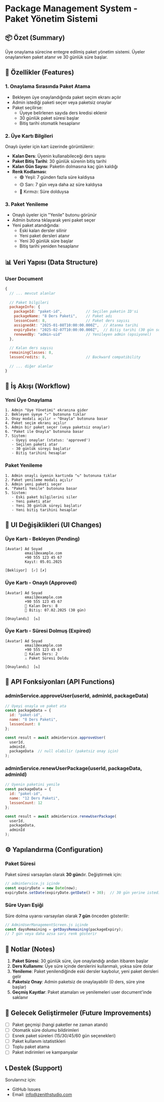 # Package Management System - Paket Yönetim Sistemi

## 📦 Özet (Summary)

Üye onaylama sürecine entegre edilmiş paket yönetim sistemi. Üyeler onaylanırken paket atanır ve 30 günlük süre başlar.

## 🎯 Özellikler (Features)

### 1. Onaylama Sırasında Paket Atama
- Bekleyen üye onaylandığında paket seçim ekranı açılır
- Admin istediği paketi seçer veya paketsiz onaylar
- Paket seçilirse:
  - Üyeye belirlenen sayıda ders kredisi eklenir
  - 30 günlük paket süresi başlar
  - Bitiş tarihi otomatik hesaplanır

### 2. Üye Kartı Bilgileri
Onaylı üyeler için kart üzerinde görüntülenir:
- **Kalan Ders**: Üyenin kullanabileceği ders sayısı
- **Paket Bitiş Tarihi**: 30 günlük sürenin bitiş tarihi
- **Kalan Gün Sayısı**: Paketin dolmasına kaç gün kaldığı
- **Renk Kodlaması**:
  - 🟢 Yeşil: 7 günden fazla süre kaldıysa
  - 🟡 Sarı: 7 gün veya daha az süre kaldıysa
  - 🔴 Kırmızı: Süre dolduysa

### 3. Paket Yenileme
- Onaylı üyeler için "Yenile" butonu görünür
- Admin butona tıklayarak yeni paket seçer
- Yeni paket atandığında:
  - Eski kalan dersler silinir
  - Yeni paket dersleri atanır
  - Yeni 30 günlük süre başlar
  - Bitiş tarihi yeniden hesaplanır

## 📊 Veri Yapısı (Data Structure)

### User Document
```javascript
{
  // ... mevcut alanlar
  
  // Paket bilgileri
  packageInfo: {
    packageId: "paket-id",           // Seçilen paketin ID'si
    packageName: "8 Ders Paketi",    // Paket adı
    lessonCount: 8,                  // Paket ders sayısı
    assignedAt: "2025-01-08T10:00:00.000Z",  // Atanma tarihi
    expiryDate: "2025-02-07T10:00:00.000Z",  // Bitiş tarihi (30 gün sonra)
    renewedBy: "admin-uid"           // Yenileyen admin (opsiyonel)
  },
  
  // Kalan ders sayısı
  remainingClasses: 8,
  lessonCredits: 8,                  // Backward compatibility
  
  // ... diğer alanlar
}
```

## 🔄 İş Akışı (Workflow)

### Yeni Üye Onaylama
```
1. Admin "Üye Yönetimi" ekranına gider
2. Bekleyen üyeye "✓" butonuna tıklar
3. Onay modalı açılır → "Onayla" butonuna basar
4. Paket seçim ekranı açılır
5. Admin bir paket seçer (veya paketsiz onaylar)
6. "Paket ile Onayla" butonuna basar
7. Sistem:
   - Üyeyi onaylar (status: 'approved')
   - Seçilen paketi atar
   - 30 günlük süreyi başlatır
   - Bitiş tarihini hesaplar
```

### Paket Yenileme
```
1. Admin onaylı üyenin kartında "↻" butonuna tıklar
2. Paket yenileme modalı açılır
3. Admin yeni paketi seçer
4. "Paketi Yenile" butonuna basar
5. Sistem:
   - Eski paket bilgilerini siler
   - Yeni paketi atar
   - Yeni 30 günlük süreyi başlatır
   - Yeni bitiş tarihini hesaplar
```

## 🎨 UI Değişiklikleri (UI Changes)

### Üye Kartı - Bekleyen (Pending)
```
[Avatar] Ad Soyad
         email@example.com
         +90 555 123 45 67
         Kayıt: 05.01.2025
         
[Bekliyor]  [✓] [✗]
```

### Üye Kartı - Onaylı (Approved)
```
[Avatar] Ad Soyad
         email@example.com
         +90 555 123 45 67
         🎫 Kalan Ders: 8
         📅 Bitiş: 07.02.2025 (30 gün)
         
[Onaylandı]  [↻]
```

### Üye Kartı - Süresi Dolmuş (Expired)
```
[Avatar] Ad Soyad
         email@example.com
         +90 555 123 45 67
         🎫 Kalan Ders: 2
         ⚠️ Paket Süresi Doldu
         
[Onaylandı]  [↻]
```

## 🔧 API Fonksiyonları (API Functions)

### adminService.approveUser(userId, adminId, packageData)
```javascript
// Üyeyi onayla ve paket ata
const packageData = {
  id: "paket-id",
  name: "8 Ders Paketi",
  lessonCount: 8
};

const result = await adminService.approveUser(
  userId,
  adminId,
  packageData  // null olabilir (paketsiz onay için)
);
```

### adminService.renewUserPackage(userId, packageData, adminId)
```javascript
// Üyenin paketini yenile
const packageData = {
  id: "paket-id",
  name: "12 Ders Paketi",
  lessonCount: 12
};

const result = await adminService.renewUserPackage(
  userId,
  packageData,
  adminId
);
```

## ⚙️ Yapılandırma (Configuration)

### Paket Süresi
Paket süresi varsayılan olarak **30 gün**dır. Değiştirmek için:

```javascript
// adminService.js içinde
const expiryDate = new Date(now);
expiryDate.setDate(expiryDate.getDate() + 30);  // 30 gün yerine istediğiniz sayıyı yazın
```

### Süre Uyarı Eşiği
Süre dolma uyarısı varsayılan olarak **7 gün** önceden gösterilir:

```javascript
// AdminUserManagementScreen.js içinde
const daysRemaining = getDaysRemaining(packageExpiry);
// 7 gün veya daha azsa sarı renk gösterir
```

## 📝 Notlar (Notes)

1. **Paket Süresi**: 30 günlük süre, üye onaylandığı andan itibaren başlar
2. **Ders Kullanımı**: Üye süre içinde derslerini kullanmalı, yoksa süre dolar
3. **Yenileme**: Paket yenilendiğinde eski dersler kaybolur, yeni paket dersleri gelir
4. **Paketsiz Onay**: Admin paketsiz de onaylayabilir (0 ders, süre yine başlar)
5. **Geçmiş Kayıtlar**: Paket atamaları ve yenilemeleri user document'inde saklanır

## 🚀 Gelecek Geliştirmeler (Future Improvements)

- [ ] Paket geçmişi (hangi paketler ne zaman atandı)
- [ ] Otomatik süre dolumu bildirimleri
- [ ] Esnek paket süreleri (15/30/45/60 gün seçenekleri)
- [ ] Paket kullanım istatistikleri
- [ ] Toplu paket atama
- [ ] Paket indirimleri ve kampanyalar

## 📞 Destek (Support)

Sorularınız için:
- GitHub Issues
- Email: info@zenithstudio.com
